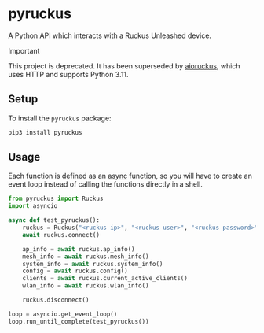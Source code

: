 # pyruckus

A Python API which interacts with a Ruckus Unleashed device.

> [!IMPORTANT]
> This project is deprecated. It has been superseded by [aioruckus](https://github.com/ms264556/aioruckus), which uses HTTP and supports Python 3.11.

## Setup

To install the `pyruckus` package:

```sh
pip3 install pyruckus
```

## Usage

Each function is defined as an [async](https://docs.python.org/3/library/asyncio.html) function, so you will have to create an event loop instead of calling the functions directly in a shell.

```python
from pyruckus import Ruckus
import asyncio

async def test_pyruckus():
    ruckus = Ruckus("<ruckus ip>", "<ruckus user>", "<ruckus password>")
    await ruckus.connect()

    ap_info = await ruckus.ap_info()
    mesh_info = await ruckus.mesh_info()
    system_info = await ruckus.system_info()
    config = await ruckus.config()
    clients = await ruckus.current_active_clients()
    wlan_info = await ruckus.wlan_info()

    ruckus.disconnect()

loop = asyncio.get_event_loop()
loop.run_until_complete(test_pyruckus())
```
